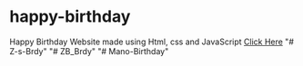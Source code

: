 # happy-birthday
Happy Birthday Website made using Html, css and JavaScript
<a href="https://programmergaurav.me/happy-birthday/?name=Gaurav" target="blank">Click Here</a>
"# Z-s-Brdy" 
"# ZB_Brdy" 
"# Mano-Birthday" 
